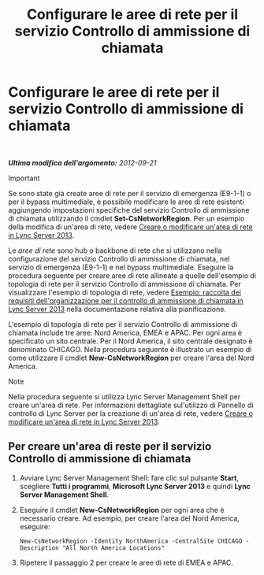 ﻿---
title: Configurare le aree di rete per il servizio Controllo di ammissione di chiamata
TOCTitle: Configurare le aree di rete per il servizio Controllo di ammissione di chiamata
ms:assetid: ea3ff988-dd5a-4bc4-bec5-39a0fb09793a
ms:mtpsurl: https://technet.microsoft.com/it-it/library/Gg399051(v=OCS.15)
ms:contentKeyID: 49302366
ms.date: 08/24/2015
mtps_version: v=OCS.15
ms.translationtype: HT
---

# Configurare le aree di rete per il servizio Controllo di ammissione di chiamata

 

_**Ultima modifica dell'argomento:** 2012-09-21_

> [!important]  
> Se sono state già create aree di rete per il servizio di emergenza (E9-1-1) o per il bypass multimediale, è possibile modificare le aree di rete esistenti aggiungendo impostazioni specifiche del servizio Controllo di ammissione di chiamata utilizzando il cmdlet <strong>Set-CsNetworkRegion</strong>. Per un esempio della modifica di un'area di rete, vedere <a href="lync-server-2013-create-or-modify-a-network-region.md">Creare o modificare un'area di rete in Lync Server 2013</a>.

Le *aree di rete* sono hub o backbone di rete che si utilizzano nella configurazione del servizio Controllo di ammissione di chiamata, nel servizio di emergenza (E9-1-1) e nel bypass multimediale. Eseguire la procedura seguente per creare aree di rete allineate a quelle dell'esempio di topologia di rete per il servizio Controllo di ammissione di chiamata. Per visualizzare l'esempio di topologia di rete, vedere [Esempio: raccolta dei requisiti dell'organizzazione per il controllo di ammissione di chiamata in Lync Server 2013](lync-server-2013-example-of-gathering-your-requirements-for-call-admission-control.md) nella documentazione relativa alla pianificazione.

L'esempio di topologia di rete per il servizio Controllo di ammissione di chiamata include tre aree: Nord America, EMEA e APAC. Per ogni area è specificato un sito centrale. Per il Nord America, il sito centrale designato è denominato CHICAGO. Nella procedura seguente è illustrato un esempio di come utilizzare il cmdlet **New-CsNetworkRegion** per creare l'area del Nord America.


> [!NOTE]
> Nella procedura seguente si utilizza Lync Server Management Shell per creare un'area di rete. Per informazioni dettagliate sul'utilizzo di Pannello di controllo di Lync Server per la creazione di un'area di rete, vedere <A href="lync-server-2013-create-or-modify-a-network-region.md">Creare o modificare un'area di rete in Lync Server 2013</A>.



## Per creare un'area di reste per il servizio Controllo di ammissione di chiamata

1.  Avviare Lync Server Management Shell: fare clic sul pulsante **Start**, scegliere **Tutti i programmi**, **Microsoft Lync Server 2013** e quindi **Lync Server Management Shell**.

2.  Eseguire il cmdlet **New-CsNetworkRegion** per ogni area che è necessario creare. Ad esempio, per creare l'area del Nord America, eseguire:
    
        New-CsNetworkRegion -Identity NorthAmerica -CentralSite CHICAGO -Description "All North America Locations"

3.  Ripetere il passaggio 2 per creare le aree di rete di EMEA e APAC.

